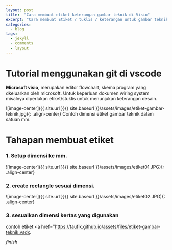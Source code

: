```yaml
---
layout: post
title:  "Cara membuat etiket keterangan gambar teknik di Visio"
excerpt: "Cara membuat Etiket / tuklis / keterangan untuk gambar teknik di microsoft visio"
categories:
  - blog
tags:
  - jekyll
  - comments
  - layout
---
```


# Tutorial menggunakan git di vscode

**Microsoft visio**, merupakan editor flowchart, skema program yang dkeluarkan oleh microsoft. Untuk keperluan dokumen wiring system misalnya diperlukan etiket/stuklis untuk menunjukan keterangan desain. 

![image-center]({{ site.url }}{{ site.baseurl }}/assets/images/etiket-gambar-teknik.jpg){: .align-center}
Contoh dimensi etiket gambar teknik dalam satuan mm.

# Tahapan membuat etiket 

### 1. Setup dimensi ke mm.
![image-center]({{ site.url }}{{ site.baseurl }}/assets/images/etiket01.JPG){: .align-center}
### 2. create rectangle sesuai dimensi.
![image-center]({{ site.url }}{{ site.baseurl }}/assets/images/etiket02.JPG){: .align-center}
### 3. sesuaikan dimensi kertas yang digunakan

contoh etiket <a href="https://taufik.github.io/assets/files/etiket-gambar-teknik.vsdx</a>.

*finish*